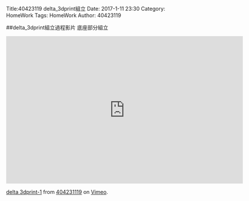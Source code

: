 Title:40423119 delta_3dprint組立
Date: 2017-1-11 23:30
Category: HomeWork
Tags: HomeWork
Author: 40423119

<!-- PELICAN_END_SUMMARY -->
##delta_3dprint組立過程影片
底座部分組立

<iframe src="https://player.vimeo.com/video/199425850" width="640" height="399" frameborder="0" webkitallowfullscreen mozallowfullscreen allowfullscreen></iframe>
<p><a href="https://vimeo.com/199425850">delta 3dprint-1</a> from <a href="https://vimeo.com/user45127671">404231119</a> on <a href="https://vimeo.com">Vimeo</a>.</p>